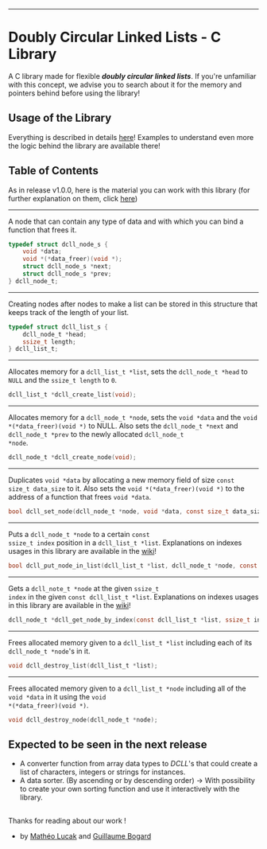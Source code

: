 ***

# Doubly Circular Linked Lists - C Library

A C library made for flexible __*doubly circular linked lists*__.
If you're unfamiliar with this concept, we advise you to search about it for the memory and pointers behind before using the library!

## Usage of the Library

Everything is described in details [here](https://github.com/guillaumebgd/DCLL_C_Library/wiki/DCLL-Wiki:-Home)!
Examples to understand even more the logic behind the library are available there!

## Table of Contents

As in release v1.0.0, here is the material you can work with this library (for further explanation on them, click [here](https://github.com/guillaumebgd/DCLL_C_Library/wiki/DCLL-Wiki:-Home))

***

A node that can contain any type of data and with which you can bind a function that frees it.

```C
typedef struct dcll_node_s {
    void *data;
    void *(*data_freer)(void *);
    struct dcll_node_s *next;
    struct dcll_node_s *prev;
} dcll_node_t;
```

---

Creating nodes after nodes to make a list can be stored in this structure that keeps track of the length of your list.

```C
typedef struct dcll_list_s {
    dcll_node_t *head;
    ssize_t length;
} dcll_list_t;
```

---

Allocates memory for a <code>dcll_list_t *list</code>, sets the <code>dcll_node_t *head</code> to <code>NULL</code> and the <code>ssize_t length</code> to <code>0</code>.

```C
dcll_list_t *dcll_create_list(void);
```

---

Allocates memory for a <code>dcll_node_t *node</code>, sets the <code>void *data</code> and the <code>void *(*data_freer)(void *)</code> to NULL. Also sets the <code>dcll_node_t *next</code> and <code>dcll_node_t *prev</code> to the newly allocated <code>dcll_node_t *node</code>.

```C
dcll_node_t *dcll_create_node(void);
```

---

Duplicates <code>void *data</code> by allocating a new memory field of size <code>const size_t data_size</code> to it. Also sets the <code>void *(*data_freer)(void *)</code> to the address of a function that frees <code>void *data</code>.

```C
bool dcll_set_node(dcll_node_t *node, void *data, const size_t data_size, void *(*data_freer)(void *));
```

---

Puts a <code>dcll_node_t *node</code> to a certain <code>const ssize_t index</code> position in a <code>dcll_list_t *list</code>.
Explanations on indexes usages in this library are available in the [wiki](https://github.com/guillaumebgd/DCLL_C_Library/wiki/DCLL-Wiki:-Indexes)!

```C
bool dcll_put_node_in_list(dcll_list_t *list, dcll_node_t *node, const ssize_t index);
```

---

Gets a <code>dcll_note_t *node</code> at the given <code>ssize_t index</code> in the given <code>const dcll_list_t *list</code>.
Explanations on indexes usages in this library are available in the [wiki](https://github.com/guillaumebgd/DCLL_C_Library/wiki/DCLL-Wiki:-Indexes)!
```C
dcll_node_t *dcll_get_node_by_index(const dcll_list_t *list, ssize_t index);
```

---

Frees allocated memory given to a <code>dcll_list_t *list</code> including each of its <code>dcll_node_t *node</code>'s in it.

```C
void dcll_destroy_list(dcll_list_t *list);
```

---

Frees allocated memory given to a <code>dcll_list_t *node</code> including all of the <code>void *data</code> in it using the <code>void *(*data_freer)(void *)</code>.

```C
void dcll_destroy_node(dcll_node_t *node);
```

## Expected to be seen in the next release

* A converter function from array data types to *DCLL*'s that could create a list of characters, integers or strings for instances.
* A data sorter. (By ascending or by descending order) -> With possibility to create your own sorting function and use it interactively with the library.

##

Thanks for reading about our work !

- by [Mathéo Lucak](https://github.com/matheo-lucak) and [Guillaume Bogard](https://github.com/guillaumebgd)
